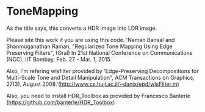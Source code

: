 # ToneMapping

As the title says, this converts a HDR image into LDR image. 

Please site this work if you are using this code. 
'Naman Bansal and Shanmuganathan Raman, "Regularized Tone Mapping Using Edge Preserving Filters", (Oral) In 21st National Conference on Communications (NCC), IIT Bombay, Feb. 27 - Mar. 1, 2015.'

Also, I'm refering wlsfilter provided by 'Edge-Preserving Decompositions for Multi-Scale Tone and Detail Manipulation", ACM Transactions on Graphics, 27(3), August 2008.'(http://www.cs.huji.ac.il/~danix/epd/wlsFilter.m)

Also, you need to install HDR_Toolbox as provided by Francesco Banterle (https://github.com/banterle/HDR_Toolbox)
